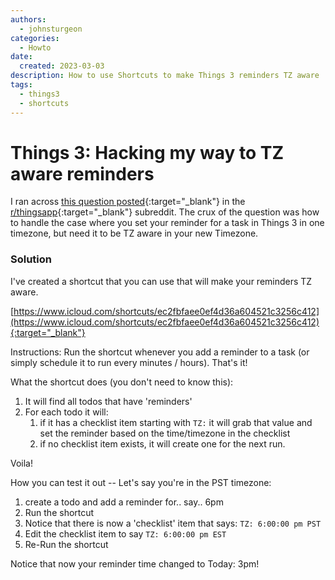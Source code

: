 ```yaml
---
authors:
  - johnsturgeon
categories:
  - Howto
date:
  created: 2023-03-03
description: How to use Shortcuts to make Things 3 reminders TZ aware
tags:
  - things3
  - shortcuts
---
```


# Things 3: Hacking my way to TZ aware reminders
I ran across [this question posted](https://www.reddit.com/r/thingsapp/comments/11gbrhb/i_cant_believe_this_app_doesnt_handle_timezones/){:target="_blank"} in the [r/thingsapp](https://www.reddit.com/r/thingsapp/){:target="_blank"} subreddit.  The crux of the question was how to handle the case where you set your reminder for a task in Things 3 in one timezone, but need it to be TZ aware in your new Timezone.

<!-- more -->
### Solution

I've created a shortcut that you can use that will make your reminders TZ aware.

[https://www.icloud.com/shortcuts/ec2fbfaee0ef4d36a604521c3256c412](https://www.icloud.com/shortcuts/ec2fbfaee0ef4d36a604521c3256c412){:target="_blank"}

Instructions: Run the shortcut whenever you add a reminder to a task (or simply schedule it to run every <n> minutes / hours).  That's it!

What the shortcut does (you don't need to know this):

1. It will find all todos that have 'reminders'
2. For each todo it will:
   1. if it has a checklist item starting with `TZ:` it will grab that value and set the reminder based on the time/timezone in the checklist
   2. if no checklist item exists, it will create one for the next run.


Voila!

How you can test it out -- Let's say you're in the PST timezone:

1. create a todo and add a reminder for.. say.. 6pm
2. Run the shortcut
3. Notice that there is now a 'checklist' item that says: `TZ: 6:00:00 pm PST`
4. Edit the checklist item to say `TZ: 6:00:00 pm EST`
5. Re-Run the shortcut

Notice that now your reminder time changed to Today: 3pm!